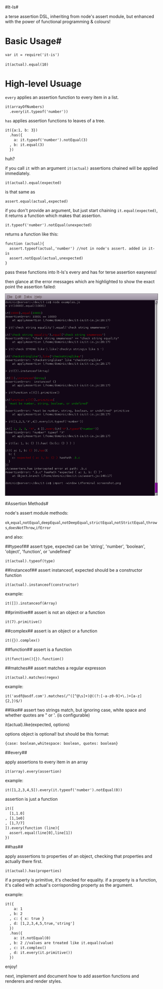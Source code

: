 
#It-Is#

a terse assertion DSL, inheriting from node's assert module, but enhanced with the power of functional programming & colours!

# Basic Usage#

    var it = require('it-is')
   
    it(actual).equal(10)

# High-level Usuage #

`every` applies an assertion function to every item in a list.

    it(arrayOfNumbers)
      .every(it.typeof('number'))
    

`has` applies assertion functions to leaves of a tree.

    it({a:1, b: 3})
      .has({
        a: it.typeof('number').notEqual(3)
      , b: it.equal(3)
      })

huh?

if you call `it` with an argument `it(actual)` assertions chained will be applied immediately.

    it(actual).equal(expected) 

is that same as 

    assert.equal(actual,expected)

if you don't provide an argument, but just start chaining `it.equal(expected)`, it returns a function which makes that assertion.

    it.typeof('number').notEqual(unexpected)
    
returns a function like this:

    function (actual){
      assert.typeof(actual,'number') //not in node's assert. added in it-is
      assert.notEqual(actual,unexpected)
    }

pass these functions into It-Is's every and has for terse assertion easyness!

then glance at the error messages which are highlighted to show the exact point the assertion failed:

<img src="https://github.com/dominictarr/it-is/raw/master/screenshot.png" border = "0"/>

#Assertion Methods#

node's assert module methods:

`ok`,`equal`,`notEqual`,`deepEqual`,`notDeepEqual`,`strictEqual`,`notStrictEqual`,`throws`,`doesNotThrow`,`ifError`

and also:

##typeof##
assert type, expected can be 'string', 'number', 'boolean', 'object', 'function', or 'undefined'

    it(actual).typeof(type)

##instanceof##
assert instanceof, expected should be a constructor function

    it(actual).instanceof(constructor) 
    
example:
    
    it([]).instanceof(Array)

##primitive##
assert is not an object or a function

    it(7).primitive()

##complex##
assert is an object or a function

    it({}).complex()
    
##function##
assert is a function


    it(function(){}).function()

##matches##
assert matches a regular expresson

    it(actual).matches(regex)
    
example:
    
    it('asdf@asdf.com').matches(/^([^@\s]+)@((?:[-a-z0-9]+\.)+[a-z]{2,})$/)

##like##
assert two strings match, but ignoring case, white space and whether quotes are " or '. (is configurable)

  it(actual).like(expected, options)

options object is optional! but should be this format:

    {case: boolean,whitespace: boolean, quotes: boolean}

##every##

apply assertions to every item in an array

    it(array).every(assertion)

example:
  
    it([1,2,3,4,5]).every(it.typeof('number').notEqual(0))
    
assertion is just a function

    it([
      [1,1.0]
    , [1,1e0]
    , [1,7/7]
    ]).every(function (line){
      assert.equal(line[0],line[1])
    })
      
##has##

apply asssertions to properties of an object, checking that properties and actually there first.

    it(actual).has(properties)

if a property is primitive, it's checked for equality.
if a property is a function, it's called with actual's corrisponding property as the argument.

example:

    it({
        a: 1
      , b: 2
      , c: { x: true }
      , d: [1,2,3,4,5,true,'string'] 
      })
      .has({
        a: it.notEqual(0)
      , b: 2 //values are treated like it.equal(value)
      , c: it.complex()
      , d: it.every(it.primitive())
      })


enjoy!

next, implement and document how to add assertion functions and renderers and render styles.
